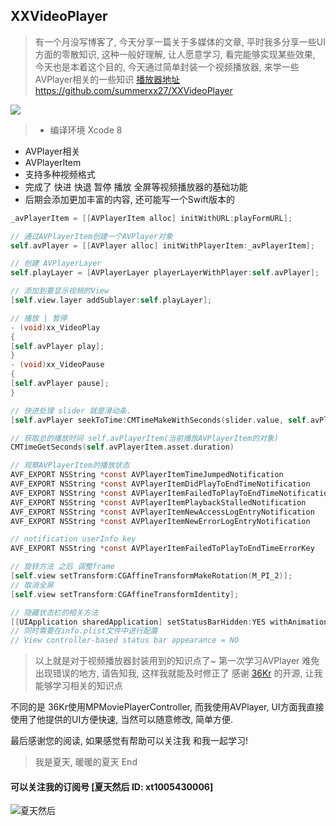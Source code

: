 ## XXVideoPlayer

> 有一个月没写博客了, 今天分享一篇关于多媒体的文章, 平时我多分享一些UI方面的零散知识, 这种一般好理解, 让人愿意学习, 看完能够实现某些效果, 今天也是本着这个目的, 今天通过简单封装一个视频播放器, 来学一些AVPlayer相关的一些知识 
[播放器地址https://github.com/summerxx27/XXVideoPlayer](https://github.com/summerxx27/XXVideoPlayer)

![](http://upload-images.jianshu.io/upload_images/1506501-33d3a8d4bca5165a.jpg?imageMogr2/auto-orient/strip%7CimageView2/2/w/1240)

> - 编译环境 Xcode 8
- AVPlayer相关
- AVPlayerItem
- 支持多种视频格式
- 完成了 快进 快退 暂停 播放 全屏等视频播放器的基础功能
- 后期会添加更加丰富的内容, 还可能写一个Swift版本的

```objectivec
_avPlayerItem = [[AVPlayerItem alloc] initWithURL:playFormURL];

```
```objectivec
// 通过AVPlayerItem创建一个AVPlayer对象
self.avPlayer = [[AVPlayer alloc] initWithPlayerItem:_avPlayerItem];
```

```objectivec
// 创建 AVPlayerLayer
self.playLayer = [AVPlayerLayer playerLayerWithPlayer:self.avPlayer];
```

```objectivec
// 添加到要显示视频的View
[self.view.layer addSublayer:self.playLayer];
```
```objectivec
// 播放 | 暂停
- (void)xx_VideoPlay
{
[self.avPlayer play];
}
- (void)xx_VideoPause
{
[self.avPlayer pause];
}
```
```objectivec
// 快进处理 slider 就是滑动条.
[self.avPlayer seekToTime:CMTimeMakeWithSeconds(slider.value, self.avPlayerItem.currentTime.timescale)];
```
```objectivec
// 获取总的播放时间 self.avPlayerItem(当前播放AVPlayerItem的对象)
CMTimeGetSeconds(self.avPlayerItem.asset.duration)
```
```objectivec
// 观察AVPlayerItem的播放状态
AVF_EXPORT NSString *const AVPlayerItemTimeJumpedNotification			 NS_AVAILABLE(10_7, 5_0);	// the item's current time has changed discontinuously
AVF_EXPORT NSString *const AVPlayerItemDidPlayToEndTimeNotification      NS_AVAILABLE(10_7, 4_0);   // item has played to its end time
AVF_EXPORT NSString *const AVPlayerItemFailedToPlayToEndTimeNotification NS_AVAILABLE(10_7, 4_3);   // item has failed to play to its end time
AVF_EXPORT NSString *const AVPlayerItemPlaybackStalledNotification       NS_AVAILABLE(10_9, 6_0);    // media did not arrive in time to continue playback
AVF_EXPORT NSString *const AVPlayerItemNewAccessLogEntryNotification	 NS_AVAILABLE(10_9, 6_0);	// a new access log entry has been added
AVF_EXPORT NSString *const AVPlayerItemNewErrorLogEntryNotification		 NS_AVAILABLE(10_9, 6_0);	// a new error log entry has been added

// notification userInfo key                                                                    type
AVF_EXPORT NSString *const AVPlayerItemFailedToPlayToEndTimeErrorKey     NS_AVAILABLE(10_7, 4_3);   // NSError
```
```objectivec
// 旋转方法 之后 调整frame
[self.view setTransform:CGAffineTransformMakeRotation(M_PI_2)];
// 取消全屏
[self.view setTransform:CGAffineTransformIdentity];
```
```objectivec
// 隐藏状态栏的相关方法
[[UIApplication sharedApplication] setStatusBarHidden:YES withAnimation:UIStatusBarAnimationFade];
// 同时需要在info.plist文件中进行配置
// View controller-based status bar appearance = NO
```
>以上就是对于视频播放器封装用到的知识点了~
第一次学习AVPlayer 难免出现错误的地方, 请告知我, 这样我就能及时修正了
感谢 [36Kr](https://github.com/36Kr-Mobile) 的开源, 让我能够学习相关的知识点

不同的是 36Kr使用MPMoviePlayerController, 而我使用AVPlayer, UI方面我直接使用了他提供的UI方便快速, 当然可以随意修改, 简单方便.

最后感谢您的阅读, 如果感觉有帮助可以关注我 和我一起学习! 

> 我是夏天, 暖暖的夏天
End

#### 可以关注我的订阅号 [夏天然后 ID: xt1005430006] 
![夏天然后](http://upload-images.jianshu.io/upload_images/1506501-698707adeaa60425.jpg?imageMogr2/auto-orient/strip%7CimageView2/2/w/1240)
